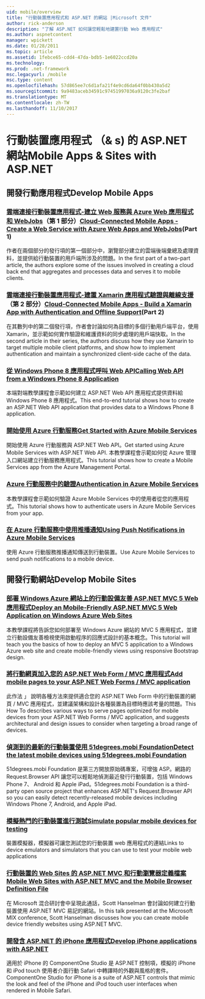 ```yaml
---
uid: mobile/overview
title: "行動裝置應用程式和 ASP.NET 的網站 |Microsoft 文件"
author: rick-anderson
description: "了解 ASP.NET 如何讓您輕鬆地建置行動 Web 應用程式"
ms.author: aspnetcontent
manager: wpickett
ms.date: 01/28/2011
ms.topic: article
ms.assetid: 1febce65-cdd4-47da-bdb5-1e6022ccd20a
ms.technology: 
ms.prod: .net-framework
msc.legacyurl: /mobile
msc.type: content
ms.openlocfilehash: 57d865ee7c6d1afa21f4e9cd6da64f0bb430a5d2
ms.sourcegitcommit: 9a9483aceb34591c97451997036a9120c3fe2baf
ms.translationtype: MT
ms.contentlocale: zh-TW
ms.lasthandoff: 11/10/2017
---
```

<a name="mobile-apps--sites-with-aspnet"></a><span data-ttu-id="ba77a-103">行動裝置應用程式 （& s) 的 ASP.NET 網站</span><span class="sxs-lookup"><span data-stu-id="ba77a-103">Mobile Apps & Sites with ASP.NET</span></span>
====================
## <a name="develop-mobile-apps"></a><span data-ttu-id="ba77a-104">開發行動應用程式</span><span class="sxs-lookup"><span data-stu-id="ba77a-104">Develop Mobile Apps</span></span>


### <a name="cloud-connected-mobile-apps---create-a-web-service-with-azure-web-apps-and-webjobshttpsmsdnmicrosoftcommagazinemt185572part-1"></a><span data-ttu-id="ba77a-105">[雲端連接行動裝置應用程式-建立 Web 服務與 Azure Web 應用程式和 WebJobs](https://msdn.microsoft.com/magazine/mt185572)（第 1 部分）</span><span class="sxs-lookup"><span data-stu-id="ba77a-105">[Cloud-Connected Mobile Apps - Create a Web Service with Azure Web Apps and WebJobs](https://msdn.microsoft.com/magazine/mt185572)(Part 1)</span></span>

<span data-ttu-id="ba77a-106">作者在兩個部分的發行項的第一個部分中，瀏覽部分建立的雲端後端彙總及處理資料，並提供給行動裝置的用戶端所涉及的問題。</span><span class="sxs-lookup"><span data-stu-id="ba77a-106">In the first part of a two-part article, the authors explore some of the issues involved in creating a cloud back end that aggregates and processes data and serves it to mobile clients.</span></span>


### <a name="cloud-connected-mobile-apps---build-a-xamarin-app-with-authentication-and-offline-supporthttpsmsdnmicrosoftcommagazinemt422581aspxpart-2"></a><span data-ttu-id="ba77a-107">[雲端連接行動裝置應用程式-建置 Xamarin 應用程式驗證與離線支援](https://msdn.microsoft.com/magazine/mt422581.aspx)（第 2 部分）</span><span class="sxs-lookup"><span data-stu-id="ba77a-107">[Cloud-Connected Mobile Apps - Build a Xamarin App with Authentication and Offline Support](https://msdn.microsoft.com/magazine/mt422581.aspx)(Part 2)</span></span>

<span data-ttu-id="ba77a-108">在其數列中的第二個發行項，作者會討論如何為目標的多個行動用戶端平台，使用 Xamarin，並示範如何實作驗證和維護資料的同步處理的用戶端快取。</span><span class="sxs-lookup"><span data-stu-id="ba77a-108">In the second article in their series, the authors discuss how they use Xamarin to target multiple mobile client platforms, and show how to implement authentication and maintain a synchronized client-side cache of the data.</span></span>


### <a name="calling-web-api-from-a-windows-phone-8-applicationweb-apioverviewmobile-clientscalling-web-api-from-a-windows-phone-8-applicationmd"></a>[<span data-ttu-id="ba77a-109">從 Windows Phone 8 應用程式呼叫 Web API</span><span class="sxs-lookup"><span data-stu-id="ba77a-109">Calling Web API from a Windows Phone 8 Application</span></span>](../web-api/overview/mobile-clients/calling-web-api-from-a-windows-phone-8-application.md)

<span data-ttu-id="ba77a-110">本端對端教學課程會示範如何建立 ASP.NET Web API 應用程式提供資料給 Windows Phone 8 應用程式。</span><span class="sxs-lookup"><span data-stu-id="ba77a-110">This end-to-end tutorial shows how to create an ASP.NET Web API application that provides data to a Windows Phone 8 application.</span></span>


### <a name="get-started-with-azure-mobile-serviceshttpsazuremicrosoftcomen-usdocumentationarticlesmobile-services-dotnet-backend-windows-store-dotnet-get-startedwtmcidzumoaspnet"></a>[<span data-ttu-id="ba77a-111">開始使用 Azure 行動服務</span><span class="sxs-lookup"><span data-stu-id="ba77a-111">Get Started with Azure Mobile Services</span></span>](https://azure.microsoft.com/en-us/documentation/articles/mobile-services-dotnet-backend-windows-store-dotnet-get-started?WT.mc_id=zumo_aspnet)

<span data-ttu-id="ba77a-112">開始使用 Azure 行動服務與 ASP.NET Web API。</span><span class="sxs-lookup"><span data-stu-id="ba77a-112">Get started using Azure Mobile Services with ASP.NET Web API.</span></span> <span data-ttu-id="ba77a-113">本教學課程會示範如何從 Azure 管理入口網站建立行動服務應用程式。</span><span class="sxs-lookup"><span data-stu-id="ba77a-113">This tutorial shows how to create a Mobile Services app from the Azure Management Portal.</span></span>


### <a name="authentication-in-azure-mobile-serviceshttpsazuremicrosoftcomen-usdocumentationarticlesmobile-services-dotnet-backend-windows-store-dotnet-get-started-userswtmcidzumoaspnet"></a>[<span data-ttu-id="ba77a-114">Azure 行動服務中的驗證</span><span class="sxs-lookup"><span data-stu-id="ba77a-114">Authentication in Azure Mobile Services</span></span>](https://azure.microsoft.com/en-us/documentation/articles/mobile-services-dotnet-backend-windows-store-dotnet-get-started-users/?WT.mc_id=zumo_aspnet)

<span data-ttu-id="ba77a-115">本教學課程會示範如何驗證 Azure Mobile Services 中的使用者從您的應用程式。</span><span class="sxs-lookup"><span data-stu-id="ba77a-115">This tutorial shows how to authenticate users in Azure Mobile Services from your app.</span></span>


### <a name="using-push-notifications-in-azure-mobile-serviceshttpsazuremicrosoftcomen-usdocumentationarticlesmobile-services-dotnet-backend-windows-store-dotnet-get-started-pushwtmcidzumoaspnet"></a>[<span data-ttu-id="ba77a-116">在 Azure 行動服務中使用推播通知</span><span class="sxs-lookup"><span data-stu-id="ba77a-116">Using Push Notifications in Azure Mobile Services</span></span>](https://azure.microsoft.com/en-us/documentation/articles/mobile-services-dotnet-backend-windows-store-dotnet-get-started-push/?WT.mc_id=zumo_aspnet)

<span data-ttu-id="ba77a-117">使用 Azure 行動服務推播通知傳送到行動裝置。</span><span class="sxs-lookup"><span data-stu-id="ba77a-117">Use Azure Mobile Services to send push notifications to a mobile device.</span></span>


## <a name="develop-mobile-sites"></a><span data-ttu-id="ba77a-118">開發行動網站</span><span class="sxs-lookup"><span data-stu-id="ba77a-118">Develop Mobile Sites</span></span>


### <a name="deploy-an-mobile-friendly-aspnet-mvc-5-web-application-on-windows-azure-web-siteshttpsdocsmicrosoftcomazureapp-service-webweb-sites-dotnet-deploy-aspnet-mvc-mobile-app"></a>[<span data-ttu-id="ba77a-119">部署 Windows Azure 網站上的行動設備友善 ASP.NET MVC 5 Web 應用程式</span><span class="sxs-lookup"><span data-stu-id="ba77a-119">Deploy an Mobile-Friendly ASP.NET MVC 5 Web Application on Windows Azure Web Sites</span></span>](https://docs.microsoft.com/azure/app-service-web/web-sites-dotnet-deploy-aspnet-mvc-mobile-app)

<span data-ttu-id="ba77a-120">本教學課程將告訴您如何部署至 Windows Azure 網站的 MVC 5 應用程式，並建立行動設備友善檢視使用啟動程序的回應式設計的基本概念。</span><span class="sxs-lookup"><span data-stu-id="ba77a-120">This tutorial will teach you the basics of how to deploy an MVC 5 application to a Windows Azure web site and create mobile-friendly views using responsive Bootstrap design.</span></span>


### <a name="add-mobile-pages-to-your-aspnet-web-forms--mvc-applicationwhitepapersadd-mobile-pages-to-your-aspnet-web-forms-mvc-applicationmd"></a>[<span data-ttu-id="ba77a-121">將行動網頁加入您的 ASP.NET Web Form / MVC 應用程式</span><span class="sxs-lookup"><span data-stu-id="ba77a-121">Add mobile pages to your ASP.NET Web Forms / MVC application</span></span>](../whitepapers/add-mobile-pages-to-your-aspnet-web-forms-mvc-application.md)

<span data-ttu-id="ba77a-122">此作法 」 說明各種方法來提供適合您的 ASP.NET Web Form 中的行動裝置的網頁 / MVC 應用程式，並建議架構和設計各種裝置為目標時應該考量的問題。</span><span class="sxs-lookup"><span data-stu-id="ba77a-122">This How To describes various ways to serve pages optimized for mobile devices from your ASP.NET Web Forms / MVC application, and suggests architectural and design issues to consider when targeting a broad range of devices.</span></span>


### <a name="detect-the-latest-mobile-devices-using-51degreesmobi-foundationhttpsgithubcom51degreesdotnet-device-detection"></a>[<span data-ttu-id="ba77a-123">偵測到的最新的行動裝置使用 51degrees.mobi Foundation</span><span class="sxs-lookup"><span data-stu-id="ba77a-123">Detect the latest mobile devices using 51degrees.mobi Foundation</span></span>](https://github.com/51Degrees/dotNET-Device-Detection)

<span data-ttu-id="ba77a-124">51degrees.mobi Foundation 是第三方開放原始碼專案，可增強 ASP。網路的 Request.Browser API 讓您可以輕鬆地偵測最近發行行動裝置，包括 Windows Phone 7、 Android 和 Apple iPad。</span><span class="sxs-lookup"><span data-stu-id="ba77a-124">51degrees.mobi Foundation is a third-party open source project that enhances ASP.NET's Request.Browser API so you can easily detect recently-released mobile devices including Windows Phone 7, Android, and Apple iPad.</span></span>


### <a name="simulate-popular-mobile-devices-for-testingdevice-simulatorsmd"></a>[<span data-ttu-id="ba77a-125">模擬熱門的行動裝置進行測試</span><span class="sxs-lookup"><span data-stu-id="ba77a-125">Simulate popular mobile devices for testing</span></span>](device-simulators.md)

<span data-ttu-id="ba77a-126">裝置模擬器，模擬器可讓您測試您的行動裝置 web 應用程式的連結</span><span class="sxs-lookup"><span data-stu-id="ba77a-126">Links to device emulators and simulators that you can use to test your mobile web applications</span></span>


### <a name="mobile-web-sites-with-aspnet-mvc-and-the-mobile-browser-definition-filehttpwwwhanselmancomblogmixmobilewebsiteswithaspnetmvcandthemobilebrowserdefinitionfileaspx"></a>[<span data-ttu-id="ba77a-127">行動裝置的 Web Sites 的 ASP.NET MVC 和行動瀏覽器定義檔案</span><span class="sxs-lookup"><span data-stu-id="ba77a-127">Mobile Web Sites with ASP.NET MVC and the Mobile Browser Definition File</span></span>](http://www.hanselman.com/blog/MixMobileWebSitesWithASPNETMVCAndTheMobileBrowserDefinitionFile.aspx)

<span data-ttu-id="ba77a-128">在 Microsoft 混合研討會中呈現此通話，Scott Hanselman 會討論如何建立行動裝置使用 ASP.NET MVC 易記的網站。</span><span class="sxs-lookup"><span data-stu-id="ba77a-128">In this talk presented at the Microsoft MIX conference, Scott Hanselman discusses how you can create mobile device friendly websites using ASP.NET MVC.</span></span>


### <a name="develop-iphone-applications-with-aspnethttplabscomponentonecomiphone"></a>[<span data-ttu-id="ba77a-129">開發含 ASP.NET 的 iPhone 應用程式</span><span class="sxs-lookup"><span data-stu-id="ba77a-129">Develop iPhone applications with ASP.NET</span></span>](http://labs.componentone.com/iPhone/)

<span data-ttu-id="ba77a-130">適用於 iPhone 的 ComponentOne Studio 是 ASP.NET 控制項，模擬的 iPhone 和 iPod touch 使用者介面行動 Safari 中轉譯時的外觀與風格的套件。</span><span class="sxs-lookup"><span data-stu-id="ba77a-130">ComponentOne Studio for iPhone is a suite of ASP.NET controls that mimic the look and feel of the iPhone and iPod touch user interfaces when rendered in Mobile Safari.</span></span>
